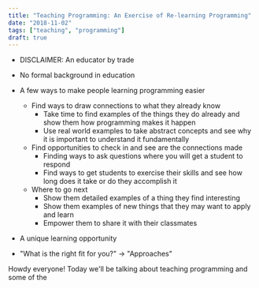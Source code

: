 ```yaml
---
title: "Teaching Programming: An Exercise of Re-learning Programming"
date: "2018-11-02"
tags: ["teaching", "programming"]
draft: true
---
```


- DISCLAIMER: An educator by trade
- No formal background in education

- A few ways to make people learning programming easier
  - Find ways to draw connections to what they already know
    - Take time to find examples of the things they do already and show them how programming makes it happen
    - Use real world examples to take abstract concepts and see why it is important to understand it fundamentally
  - Find opportunities to check in and see are the connections made
    - Finding ways to ask questions where you will get a student to respond
    - Find ways to get students to exercise their skills and see how long does it take or do they accomplish it
  - Where to go next
    - Show them detailed examples of a thing they find interesting
    - Show them examples of new things that they may want to apply and learn
    - Empower them to share it with their classmates


- A unique learning opportunity
- "What is the right fit for you?" -> "Approaches"

Howdy everyone! Today we'll be talking about teaching programming and some of the 
